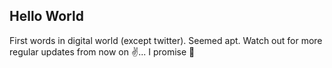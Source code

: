## Hello World

First words in digital world (except twitter). Seemed apt. Watch out for more regular updates from now on ✌️... I promise 😬
